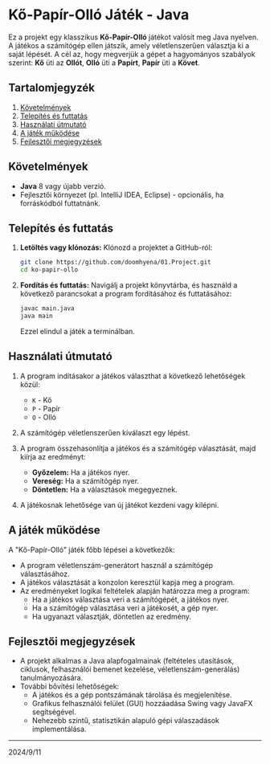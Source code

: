 
# Kő-Papír-Olló Játék - Java 

Ez a projekt egy klasszikus **Kő-Papír-Olló** játékot valósít meg Java nyelven. A játékos a számítógép ellen játszik, amely véletlenszerűen választja ki a saját lépését. A cél az, hogy megverjük a gépet a hagyományos szabályok szerint: **Kő** üti az **Ollót**, **Olló** üti a **Papírt**, **Papír** üti a **Követ**.

## Tartalomjegyzék
1. [Követelmények](#követelmények)
2. [Telepítés és futtatás](#telepítés-és-futtatás)
3. [Használati útmutató](#használati-útmutató)
4. [A játék működése](#a-játék-működése)
5. [Fejlesztői megjegyzések](#fejlesztői-megjegyzések)

## Követelmények

- **Java** 8 vagy újabb verzió.
- Fejlesztői környezet (pl. IntelliJ IDEA, Eclipse) - opcionális, ha forráskódból futtatnánk.

## Telepítés és futtatás

1. **Letöltés vagy klónozás:** Klónozd a projektet a GitHub-ról:

   ```bash
   git clone https://github.com/doomhyena/01.Project.git
   cd ko-papir-ollo
   ```

2. **Fordítás és futtatás:** Navigálj a projekt könyvtárba, és használd a következő parancsokat a program fordításához és futtatásához:

   ```bash
   javac main.java
   java main
   ```

   Ezzel elindul a játék a terminálban.

## Használati útmutató

1. A program indításakor a játékos választhat a következő lehetőségek közül:
    - `K` - Kő
    - `P` - Papír
    - `O` - Olló

2. A számítógép véletlenszerűen kiválaszt egy lépést.

3. A program összehasonlítja a játékos és a számítógép választását, majd kiírja az eredményt:
    - **Győzelem:** Ha a játékos nyer.
    - **Vereség:** Ha a számítógép nyer.
    - **Döntetlen:** Ha a választások megegyeznek.

4. A játékosnak lehetősége van új játékot kezdeni vagy kilépni.

## A játék működése

A "Kő-Papír-Olló" játék főbb lépései a következők:
- A program véletlenszám-generátort használ a számítógép választásához.
- A játékos választását a konzolon keresztül kapja meg a program.
- Az eredményeket logikai feltételek alapján határozza meg a program:
    - Ha a játékos választása veri a számítógépét, a játékos nyer.
    - Ha a számítógép választása veri a játékosét, a gép nyer.
    - Ha ugyanazt választják, döntetlen az eredmény.

## Fejlesztői megjegyzések

- A projekt alkalmas a Java alapfogalmainak (feltételes utasítások, ciklusok, felhasználói bemenet kezelése, véletlenszám-generálás) tanulmányozására.
- További bővítési lehetőségek:
    - A játékos és a gép pontszámának tárolása és megjelenítése.
    - Grafikus felhasználói felület (GUI) hozzáadása Swing vagy JavaFX segítségével.
    - Nehezebb szintű, statisztikán alapuló gépi válaszadások implementálása.

---

2024/9/11